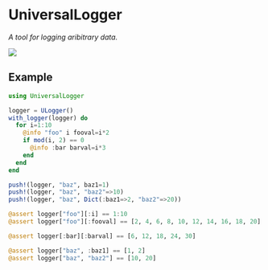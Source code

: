 # UniversalLogger

*A tool for logging aribitrary data.*

![](https://github.com/Lyceum/UniversalLogger.jl/workflows/Run%20tests/badge.svg)

## Example

```julia
using UniversalLogger

logger = ULogger()
with_logger(logger) do
  for i=1:10
    @info "foo" i fooval=i*2
    if mod(i, 2) == 0
      @info :bar barval=i*3
    end
  end
end

push!(logger, "baz", baz1=1)
push!(logger, "baz", "baz2"=>10)
push!(logger, "baz", Dict(:baz1=>2, "baz2"=>20))

@assert logger["foo"][:i] == 1:10
@assert logger["foo"][:fooval] == [2, 4, 6, 8, 10, 12, 14, 16, 18, 20]

@assert logger[:bar][:barval] == [6, 12, 18, 24, 30]

@assert logger["baz", :baz1] == [1, 2]
@assert logger["baz", "baz2"] == [10, 20]
```

